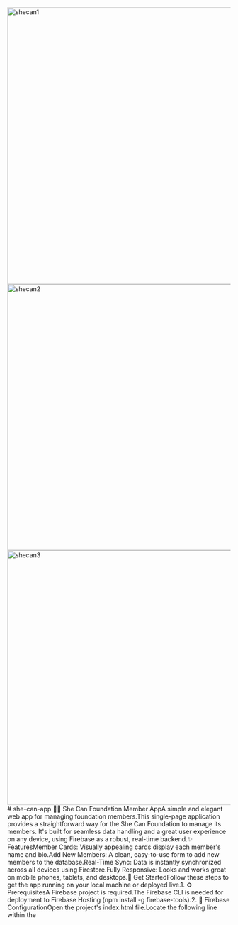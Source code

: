 <img width="1362" height="624" alt="shecan1" src="https://github.com/user-attachments/assets/864b2134-65f4-478e-8562-ab6ca1c39fd7" />
<img width="1340" height="600" alt="shecan2" src="https://github.com/user-attachments/assets/2ced5f22-ca06-43ae-a641-d8110eb6289c" />
<img width="1334" height="574" alt="shecan3" src="https://github.com/user-attachments/assets/a93b58ff-c40c-4115-8baa-b5492ad52dd0" />
# she-can-app
👩‍💻 She Can Foundation Member AppA simple and elegant web app for managing foundation members.This single-page application provides a straightforward way for the She Can Foundation to manage its members. It's built for seamless data handling and a great user experience on any device, using Firebase as a robust, real-time backend.✨ FeaturesMember Cards: Visually appealing cards display each member's name and bio.Add New Members: A clean, easy-to-use form to add new members to the database.Real-Time Sync: Data is instantly synchronized across all devices using Firestore.Fully Responsive: Looks and works great on mobile phones, tablets, and desktops.🚀 Get StartedFollow these steps to get the app running on your local machine or deployed live.1. ⚙️ PrerequisitesA Firebase project is required.The Firebase CLI is needed for deployment to Firebase Hosting (npm install -g firebase-tools).2. 🔑 Firebase ConfigurationOpen the project's index.html file.Locate the following line within the <script type="module"> tag:const firebaseConfig = typeof __firebase_config !== 'undefined' ? JSON.parse(__firebase_config) : {};
Replace this entire line with your unique firebaseConfig object, which you can find in your Firebase project console. Your code should then look like this:const firebaseConfig = {
  apiKey: "YOUR_API_KEY",
  authDomain: "YOUR_AUTH_DOMAIN",
  projectId: "YOUR_PROJECT_ID",
  storageBucket: "YOUR_STORAGE_BUCKET",
  messagingSenderId: "YOUR_MESSAGING_SENDER_ID",
  appId: "YOUR_APP_ID"
};
3. 🏃‍♂️ Run LocallyThe easiest way to run the app is using the Live Server extension in VS Code.Right-click index.html and select "Open with Live Server".4. 🌐 DeploymentYou have two excellent, free options for making your app live:Firebase Hosting: The most seamless option. Use the Firebase CLI to deploy your app with one command.GitHub Pages: A great alternative for hosting static sites directly from this repository. Make sure the repository is public and enable the feature in your repository's Settings > Pages menu.💻 TechnologiesThis project is built using modern, lightweight technologies:HTML, CSS, JavaScriptTailwind CSS - Utility-first styling for a beautiful, responsive UI.Firebase Firestore - A powerful, real-time NoSQL database.
